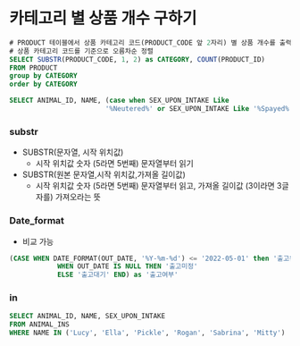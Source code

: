 # 카테고리 별 상품 개수 구하기

```sql
# PRODUCT 테이블에서 상품 카테고리 코드(PRODUCT_CODE 앞 2자리) 별 상품 개수를 출력하는 SQL문
# 상품 카테고리 코드를 기준으로 오름차순 정렬
SELECT SUBSTR(PRODUCT_CODE, 1, 2) as CATEGORY, COUNT(PRODUCT_ID)
FROM PRODUCT
group by CATEGORY
order by CATEGORY

SELECT ANIMAL_ID, NAME, (case when SEX_UPON_INTAKE Like
                        '%Neutered%' or SEX_UPON_INTAKE Like '%Spayed%' then 'O' else 'X' end) as '중성화'
```

### substr

- SUBSTR(문자열, 시작 위치값)
  - 시작 위치값 숫자 (5라면 5번째) 문자열부터 읽기
- SUBSTR(원본 문자열,시작 위치값,가져올 길이값)
  - 시작 위치값 숫자 (5라면 5번째) 문자열부터 읽고, 가져올 길이값 (3이라면 3글자를) 가져오라는 뜻

### Date_format

- 비교 가능

```sql
(CASE WHEN DATE_FORMAT(OUT_DATE, '%Y-%m-%d') <= '2022-05-01' then '출고완료'
            WHEN OUT_DATE IS NULL THEN '출고미정'
            ELSE '출고대기' END) as '출고여부'
```

### in

```sql
SELECT ANIMAL_ID, NAME, SEX_UPON_INTAKE
FROM ANIMAL_INS
WHERE NAME IN ('Lucy', 'Ella', 'Pickle', 'Rogan', 'Sabrina', 'Mitty')
```
